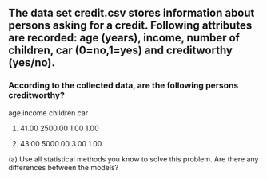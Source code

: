 ## The data set credit.csv stores information about persons asking for a credit. Following attributes are recorded: age (years), income, number of children, car (0=no,1=yes) and creditworthy (yes/no).

### According to the collected data, are the following persons creditworthy?

age income children car

1) 41.00 2500.00 1.00 1.00 

2) 43.00 5000.00 3.00 1.00

(a) Use all statistical methods you know 
to solve this problem.  Are there any differences between the models?
